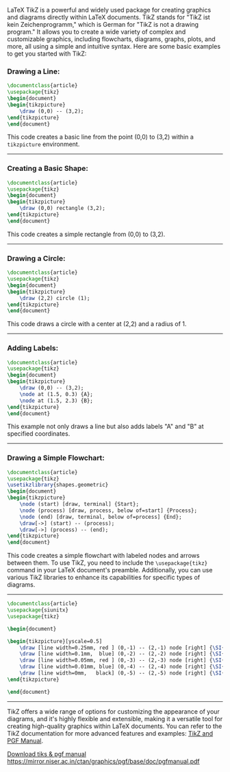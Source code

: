 LaTeX TikZ is a powerful and widely used package for creating graphics and diagrams directly within LaTeX documents. TikZ stands for "TikZ ist kein Zeichenprogramm," which is German for "TikZ is not a drawing program." It allows you to create a wide variety of complex and customizable graphics, including flowcharts, diagrams, graphs, plots, and more, all using a simple and intuitive syntax. Here are some basic examples to get you started with TikZ:
### Drawing a Line:
   ```latex
   \documentclass{article}
   \usepackage{tikz}
   \begin{document}
   \begin{tikzpicture}
       \draw (0,0) -- (3,2);
   \end{tikzpicture}
   \end{document}
   ```
   This code creates a basic line from the point (0,0) to (3,2) within a `tikzpicture` environment.

---
### Creating a Basic Shape:
   ```latex
   \documentclass{article}
   \usepackage{tikz}
   \begin{document}
   \begin{tikzpicture}
       \draw (0,0) rectangle (3,2);
   \end{tikzpicture}
   \end{document}
   ```
   This code creates a simple rectangle from (0,0) to (3,2).

---

### Drawing a Circle:
   ```latex
   \documentclass{article}
   \usepackage{tikz}
   \begin{document}
   \begin{tikzpicture}
       \draw (2,2) circle (1);
   \end{tikzpicture}
   \end{document}
   ```
   This code draws a circle with a center at (2,2) and a radius of 1.

---

### Adding Labels:
   ```latex
   \documentclass{article}
   \usepackage{tikz}
   \begin{document}
   \begin{tikzpicture}
       \draw (0,0) -- (3,2);
       \node at (1.5, 0.3) {A};
       \node at (1.5, 2.3) {B};
   \end{tikzpicture}
   \end{document}
   ```
   This example not only draws a line but also adds labels "A" and "B" at specified coordinates.


---

### Drawing a Simple Flowchart:
   ```latex
   \documentclass{article}
   \usepackage{tikz}
   \usetikzlibrary{shapes.geometric}
   \begin{document}
   \begin{tikzpicture}
       \node (start) [draw, terminal] {Start};
       \node (process) [draw, process, below of=start] {Process};
       \node (end) [draw, terminal, below of=process] {End};
       \draw[->] (start) -- (process);
       \draw[->] (process) -- (end);
   \end{tikzpicture}
   \end{document}
   ```
   This code creates a simple flowchart with labeled nodes and arrows between them.
To use TikZ, you need to include the `\usepackage{tikz}` command in your LaTeX document's preamble. Additionally, you can use various TikZ libraries to enhance its capabilities for specific types of diagrams.

---
```tex
\documentclass{article}
\usepackage{siunitx}
\usepackage{tikz}

\begin{document}

\begin{tikzpicture}[yscale=0.5]
    \draw [line width=0.25mm, red ] (0,-1) -- (2,-1) node [right] {\SI{0.25}{\milli\meter}};;
    \draw [line width=0.1mm,  blue] (0,-2) -- (2,-2) node [right] {\SI{0.10}{\milli\meter}};;
    \draw [line width=0.05mm, red ] (0,-3) -- (2,-3) node [right] {\SI{0.05}{\milli\meter}};
    \draw [line width=0.01mm, blue] (0,-4) -- (2,-4) node [right] {\SI{0.01}{\milli\meter}};
    \draw [line width=0mm,   black] (0,-5) -- (2,-5) node [right] {\SI{0.0}{\milli\meter}};
\end{tikzpicture}

\end{document}
```


---

TikZ offers a wide range of options for customizing the appearance of your diagrams, and it's highly flexible and extensible, making it a versatile tool for creating high-quality graphics within LaTeX documents. You can refer to the TikZ documentation for more advanced features and examples: [TikZ and PGF Manual](https://ctan.org/pkg/pgf).

[Download tiks & pgf manual](https://mirror.niser.ac.in/ctan/graphics/pgf/base/doc/pgfmanual.pdf) https://mirror.niser.ac.in/ctan/graphics/pgf/base/doc/pgfmanual.pdf
